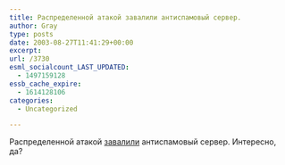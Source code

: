 ```yaml
---
title: Распределенной атакой завалили антиспамовый сервер.
author: Gray
type: posts
date: 2003-08-27T11:41:29+00:00
excerpt:
url: /3730
esml_socialcount_LAST_UPDATED:
  - 1497159128
essb_cache_expire:
  - 1614128106
categories:
  - Uncategorized

---
```








Распределенной атакой <a href="http://news.zdnet.co.uk/business/0,39020645,39115930,00.htm" target="_blank">завалили</a> антиспамовый сервер. Интересно, да?